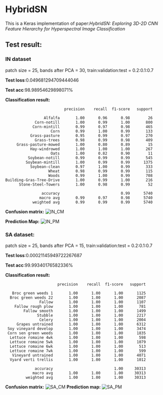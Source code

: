 # HybridSN
This is a Keras implementation of paper:*HybridSN: Exploring 3D-2D CNN Feature Hierarchy for Hyperspectral Image Classification*
## Test result:
### IN dataset
patch size = 25, bands after PCA = 30, train:validation:test = 0.2:0.1:0.7  

**Test loss**:0.049681294709444046  

**Test acc**:98.98954629898071%

**Classification result:**  

                              precision    recall  f1-score   support 

                     Alfalfa       1.00      0.96      0.98        26
                 Corn-notill       1.00      0.99      1.00       800
                Corn-mintill       0.99      0.97      0.98       465
                        Corn       0.99      1.00      0.99       133
               Grass-pasture       0.95      0.99      0.97       270
                 Grass-trees       0.98      0.99      0.98       409
         Grass-pasture-mowed       1.00      0.80      0.89        15
               Hay-windrowed       1.00      1.00      1.00       267
                        Oats       1.00      0.82      0.90        11
              Soybean-notill       0.99      0.99      0.99       545
             Soybean-mintill       1.00      0.99      0.99      1375
               Soybean-clean       0.97      1.00      0.99       333
                       Wheat       0.98      0.99      0.99       115
                       Woods       0.99      1.00      0.99       708
    Building-Gras-Tree-Drive       1.00      0.99      1.00       216
          Stone-Steel-Towers       1.00      0.98      0.99        52

                    accuracy                           0.99      5740
                   macro avg       0.99      0.97      0.98      5740
                weighted avg       0.99      0.99      0.99      5740
                
**Confusion matrix:**
![IN_CM](https://github.com/lzp-cumtb/HybridSN/blob/main/pics/confusion_mat_without_norm1.png)

**Prediction Map:**
![IN_PM](https://github.com/lzp-cumtb/HybridSN/blob/main/pics/pred_map1.jpg)
### SA dataset:
patch size = 25, bands after PCA = 15, train:validation:test = 0.2:0.1:0.7

**Test loss**:0.00021145949722267687  

**Test acc**:99.99340176582336%

**Classification result:**  

                           precision    recall  f1-score   support

       Broc green weeds 1       1.00      1.00      1.00      1125
      Broc green weeds 22       1.00      1.00      1.00      2087
                   Fallow       1.00      1.00      1.00      1107
        Fallow rough plow       1.00      1.00      1.00       781
            Fallow smooth       1.00      1.00      1.00      1499
                  Stubble       1.00      1.00      1.00      2217
                   Celery       1.00      1.00      1.00      2004
         Grapes untrained       1.00      1.00      1.00      6312
     Soy vineyard develop       1.00      1.00      1.00      3474
     Corn sen green weeds       1.00      1.00      1.00      1835
      Lettuce romaine 4wk       1.00      1.00      1.00       598
      Lettuce romaine 5wk       1.00      1.00      1.00      1079
      Lettuce romaine 6wk       1.00      1.00      1.00       513
      Lettuce romaine 7wk       1.00      1.00      1.00       599
       Vineyard untrained       1.00      1.00      1.00      4071
      Vyard verti trellis       1.00      1.00      1.00      1012

                 accuracy                           1.00     30313
                macro avg       1.00      1.00      1.00     30313
             weighted avg       1.00      1.00      1.00     30313

**Confusion matrix:**
![SA_CM](https://github.com/lzp-cumtb/HybridSN/blob/main/pics/confusion_mat_without_norm.png)
**Prediction map:**
![SA_PM](https://github.com/lzp-cumtb/HybridSN/blob/main/pics/pred_map.jpg)

